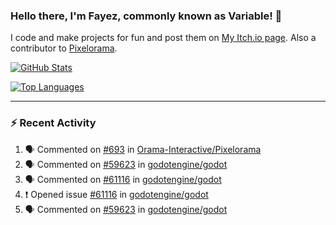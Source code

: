 ### Hello there, I'm Fayez, commonly known as Variable! 👋
I code and make projects for fun and post them on [My Itch.io page](https://variable-industries.itch.io/). Also a contributor to [Pixelorama](https://github.com/Orama-Interactive/Pixelorama).

[![GitHub Stats](https://github-readme-stats.vercel.app/api/?username=Variable-ind&show_icons=true&theme=merko)](https://github.com/anuraghazra/github-readme-stats)

[![Top Languages](https://github-readme-stats.vercel.app/api/top-langs/?username=Variable-ind&layout=compact&theme=merko)](https://github.com/anuraghazra/github-readme-stats)

---

### :zap: Recent Activity

<!--START_SECTION:activity-->
1. 🗣 Commented on [#693](https://github.com/Orama-Interactive/Pixelorama/issues/693) in [Orama-Interactive/Pixelorama](https://github.com/Orama-Interactive/Pixelorama)
2. 🗣 Commented on [#59623](https://github.com/godotengine/godot/issues/59623) in [godotengine/godot](https://github.com/godotengine/godot)
3. 🗣 Commented on [#61116](https://github.com/godotengine/godot/issues/61116) in [godotengine/godot](https://github.com/godotengine/godot)
4. ❗️ Opened issue [#61116](https://github.com/godotengine/godot/issues/61116) in [godotengine/godot](https://github.com/godotengine/godot)
5. 🗣 Commented on [#59623](https://github.com/godotengine/godot/issues/59623) in [godotengine/godot](https://github.com/godotengine/godot)
<!--END_SECTION:activity-->

<!--
**Variable-ind/Variable-ind** is a ✨ _special_ ✨ repository because its `README.md` (this file) appears on your GitHub profile.

Here are some ideas to get you started:
- 🌱 I’m currently studying at ...
- 🔭 I’m currently working on ...
- 👯 I’m looking to collaborate on ...
- 🤔 I’m looking for help with ...
- 💬 Ask me about ...
- 📫 How to reach me: ...
- ⚡ Fun fact: ...
-->
